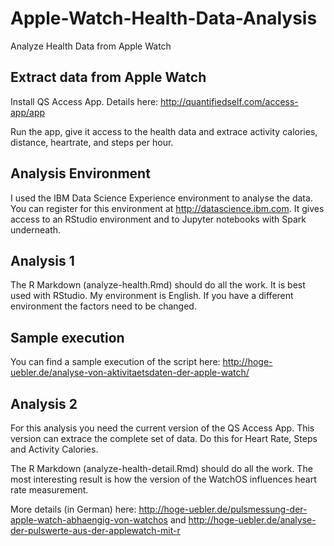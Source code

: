 # Apple-Watch-Health-Data-Analysis
Analyze Health Data from Apple Watch

## Extract data from Apple Watch

Install QS Access App. Details here: http://quantifiedself.com/access-app/app

Run the app, give it access to the health data and extrace activity calories, distance, heartrate, and steps per hour.

## Analysis Environment

I used the IBM Data Science Experience environment to analyse the data. You can register for this environment at http://datascience.ibm.com. It gives access to an RStudio environment and to Jupyter notebooks with Spark underneath.

## Analysis 1

The R Markdown (analyze-health.Rmd) should do all the work. It is best used with RStudio.
My environment is English. If you have a different environment the factors need to be changed.

## Sample execution

You can find a sample execution of the script here: http://hoge-uebler.de/analyse-von-aktivitaetsdaten-der-apple-watch/

## Analysis 2

For this analysis you need the current version of the QS Access App. This version can extrace the complete set of data. Do this for Heart Rate, Steps and Activity Calories.

The R Markdown (analyze-health-detail.Rmd) should do all the work. The most interesting result is how the version of the WatchOS influences heart rate measurement.

More details (in German) here: http://hoge-uebler.de/pulsmessung-der-apple-watch-abhaengig-von-watchos and http://hoge-uebler.de/analyse-der-pulswerte-aus-der-applewatch-mit-r
